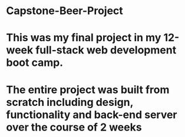 # Capstone-Beer-Project

# This was my final project in my 12-week full-stack web development boot camp.  
# The entire project was built from scratch including design, functionality and back-end server over the course of 2 weeks
